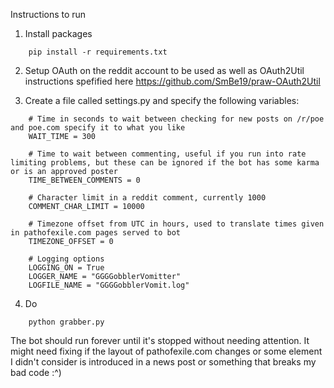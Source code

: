 Instructions to run

1. Install packages
```
	pip install -r requirements.txt
```
2. Setup OAuth on the reddit account to be used as well as OAuth2Util instructions spefified here https://github.com/SmBe19/praw-OAuth2Util

3. Create a file called settings.py and specify the following variables:
```
	# Time in seconds to wait between checking for new posts on /r/poe and poe.com specify it to what you like
	WAIT_TIME = 300

	# Time to wait between commenting, useful if you run into rate limiting problems, but these can be ignored if the bot has some karma or is an approved poster
	TIME_BETWEEN_COMMENTS = 0

	# Character limit in a reddit comment, currently 1000
	COMMENT_CHAR_LIMIT = 10000

	# Timezone offset from UTC in hours, used to translate times given in pathofexile.com pages served to bot
	TIMEZONE_OFFSET = 0

	# Logging options
	LOGGING_ON = True
	LOGGER_NAME = "GGGGobblerVomitter"
	LOGFILE_NAME = "GGGGobblerVomit.log"
```
4. Do
```
	python grabber.py
```
The bot should run forever until it's stopped without needing attention.  It might need fixing if the layout of pathofexile.com changes or some element I didn't consider is introduced in a news post or something that breaks my bad code :^)
